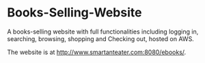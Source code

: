 # Books-Selling-Website
A books-selling website with full functionalities including logging in, searching, browsing, shopping and Checking out, hosted on AWS.

The website is at http://www.smartanteater.com:8080/ebooks/.
